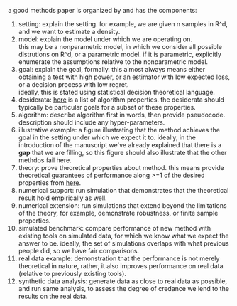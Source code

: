 a good methods paper is organized by and has the components:

1. setting: explain the setting.  for example, we are given n samples in R^d, and we want to estimate a density.
1. model: explain the model under which we are operating on.  
this may be a nonparametric model, in which we consider all possible distrutions on R^d, or a parametric model. 
if it is parametric, explicitly enumerate the assumptions relative to the nonparametric model.
1. goal: explain the goal, formally.  this almost always means either obtaining a test with high power, 
or an estimator with low expected loss, or a decision process with low regret.  
ideally, this is stated using statistical decision theoretical language.
1. desiderata: [here](https://github.com/neurodata/checklists/blob/master/algorithm_properties.md) is a list of algorithm properties.  the desiderata should typically be particular goals for a subset of these properties.
1. algorithm: describe algorithm first in words, then provide pseudocode. description should include any hyper-parameters.
1. illustrative example: a figure illustrating that the method achieves the goal in the setting under which we expect it to.  ideally, in the introduction of the manuscript we've already explained that there is a **gap** that we are filling, so this figure should also illustrate that the other methdos fail here.
1. theory: prove theoretical properties about method. this means provide theoretical guarantees of performance along >=1 of the desired properties from [here](https://github.com/neurodata/checklists/blob/master/algorithm_properties.md).
1. numerical support: run simulation that demonstrates that the theoretical result hold empirically as well.
1. numerical extension: run simulations that extend beyond the limitations of the theory, for example, demonstrate robustness, or finite sample properties.
1. simulated benchmark: compare performance of new method with existing tools on simulated data, for which we know what we expect the answer to be.  ideally, the set of simulations overlaps with what previous people did, so we have fair comparisons.
1. real data example: demonstration that the performance is not merely theoretical in nature, rather, it also improves performance on real data (relative to previously existing tools).
1. synthetic data analysis: generate data as close to real data as possible, and run same analysis, to assess the degree of credance we lend to the results on the real data.
